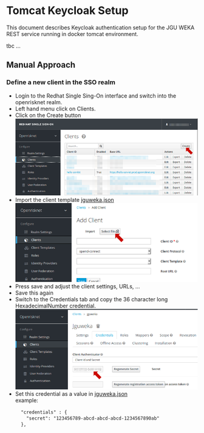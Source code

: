 # Tomcat Keycloak Setup
This document describes Keycloak authentication setup for the JGU WEKA REST service running in docker tomcat environment.

tbc ...

## Manual Approach

### Define a new client in the SSO realm
* Login to the Redhat Single Sing-On interface and switch into the openrisknet realm. 
* Left hand menu click on Clients. 
* Click on the Create button  
 ![Click on the Create button](./pics/createclient1.png)
* Import the client template [jguweka.json](../openshift/keycloak/jguweka.json)
 ![Import the client template](./pics/importclient.png)
* Press save and adjust the client settings, URLs, ...
* Save this again
* Switch to the Credentials tab and copy the 36 character long HexadecimalNumber credential.
  ![Copy Creadential](./pics/copycredential.png)
* Set this credential as a value in [jguweka.json](../openshift/keycloak/keycloak.json)   
  example:  
  ```
    "credentials" : {
      "secret": "123456789-abcd-abcd-abcd-1234567890ab"
    },
  ``` 
  
